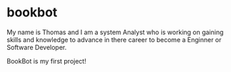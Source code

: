 # bookbot

My name is Thomas and I am a system Analyst who is working on gaining skills and knowledge to advance in there career to become a Enginner or Software Developer.

BookBot is my first project!
